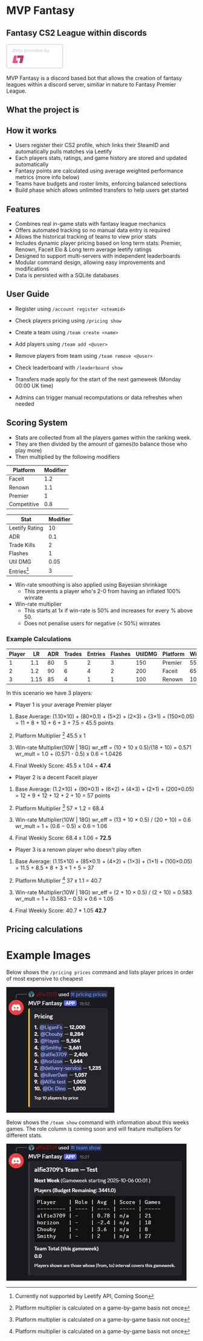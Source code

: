# MVP Fantasy

## Fantasy CS2 League within discords

<a href="https://leetify.com/?ref=leetify.com" target="_blank">
  <img src="images/Leetify_Badge_White_Large.png" 
       alt="Powered by Leetify" 
       width="150">
</a>

MVP Fantasy is a discord based bot that allows the creation of fantasy leagues within a discord server, similiar in nature to Fantasy Premier League.

## What the project is



## How it works
- Users register their CS2 profile, which links their SteamID and automatically pulls matches via Leetify
- Each players stats, ratings, and game history are stored and updated automatically
- Fantasy points are calculated using average weighted performance metrics (more info below)
- Teams have budgets and roster limits, enforcing balanced selections
- Build phase which allows unlimited transfers to help users get started


## Features

- Combines real in-game stats with fantasy league mechanics
- Offers automated tracking so no manual data entry is required
- Allows the historical tracking of teams to view prior stats
- Includes dynamic player pricing based on long term stats: Premier, Renown, Faceit Elo & Long term average leetify ratings
- Designed to support multi-servers with independent leaderboards
- Modular command design, allowing easy improvements and modifications
- Data is persisted with a SQLite databases


## User Guide

- Register using `/account register <steamid>`
- Check players pricing using `/pricing show`
- Create a team using `/team create <name>`
- Add players using `/team add <@user>`
- Remove players from team using `/team remove <@user>`
- Check leaderboard with `/leaderboard show`

- Transfers made apply for the start of the next gameweek (Monday 00:00 UK time)
- Admins can trigger manual recomputations or data refreshes when needed


## Scoring System

- Stats are collected from all the players games within the ranking week. 
- They are then divided by the amount of games(to balance those who play more)
- Then multiplied by the following modifiers 

| Platform    | Modifier |
|-------------|----------|
| Faceit      | 1.2      |
| Renown      | 1.1      |
| Premier     | 1        |
| Competitive | 0.8      |

| Stat           | Modifier |
|----------------|----------|
| Leetify Rating | 10       |
| ADR            | 0.1      |
| Trade Kills    | 2        |
| Flashes        | 1        |
| Util DMG       | 0.05     |
| Entries[^1]    | 3        |

- Win-rate smoothing is also applied using Bayesian shrinkage
  - This prevents a player who's 2-0 from having an inflated 100% winrate
- Win-rate multiplier
  - This starts at 1x if win-rate is 50% and increases for every % above 50.
  - Does not penalise users for negative (< 50%) winrates

### Example Calculations

| Player | LR   | ADR | Trades | Entries | Flashes | UtilDMG | Platform | Winrate | Games |
|--------|------|-----|--------|---------|---------|---------|----------|---------|-------|
| 1      | 1.1  | 80  | 5      | 2       | 3       | 150     | Premier  | 55%     | 18    |
| 2      | 1.2  | 90  | 6      | 4       | 2       | 200     | Faceit   | 65%     | 20    |
| 3      | 1.15 | 85  | 4      | 1       | 1       | 100     | Renown   | 100%    | 2     |

In this scenario we have 3 players:
- Player 1 is your average Premier player 

1. Base Average:
(1.10×10) + (80×0.1) + (5×2) + (2×3) + (3×1) + (150×0.05)
= 11 + 8 + 10 + 6 + 3 + 7.5 = 45.5 points

2. Platform Multiplier [^2]
45.5 x 1

3. Win-rate Multiplier(10W | 18G)
wr_eff = (10 + 10 x 0.5)/(18 + 10) = 0.571
wr_mult = 1.0 + (0.571 - 0.5) x 0.6 = 1.0426

4. Final Weekly Score:
45.5 x 1.04 = **47.4**

- Player 2 is a decent Faceit player

1. Base Average:
(1.2×10) + (90×0.1) + (6×2) + (4×3) + (2×1) + (200×0.05)
= 12 + 9 + 12 + 12 + 2 + 10 = 57 points

2. Platform Multiplier [^2]
57 × 1.2 = 68.4

3. Win-rate Multiplier(10W | 18G)
wr_eff = (13 + 10 × 0.5) / (20 + 10) = 0.6
wr_mult = 1 + (0.6 − 0.5) × 0.6 = 1.06

4. Final Weekly Score:
68.4 x 1.06 = **72.5**

- Player 3 is a renown player who doesn't play often

1. Base Average:
(1.15×10) + (85×0.1) + (4×2) + (1×3) + (1×1) + (100×0.05)
= 11.5 + 8.5 + 8 + 3 + 1 + 5 = 37

2. Platform Multiplier [^2]
37 x 1.1 = 40.7

3. Win-rate Multiplier(10W | 18G)
wr_eff = (2 + 10 × 0.5) / (2 + 10) = 0.583
wr_mult = 1 + (0.583 − 0.5) × 0.6 = 1.05

4. Final Weekly Score:
40.7 * 1.05 **42.7**


[^1]: Currently not supported by Leetify API, Coming Soon
[^2]: Platform multiplier is calculated on a game-by-game basis not once


## Pricing calculations

# Example Images

Below shows the `/pricing prices` command and lists player prices in order of most expensive to cheapest

![Player Pricing display](images/Player_Prices.PNG "Player Pricing display")

Below shows the `/team show` command with information about this weeks games. The role column is coming soon and will feature multipliers for different stats.

![Team display](images/team_display.PNG "Team display")

